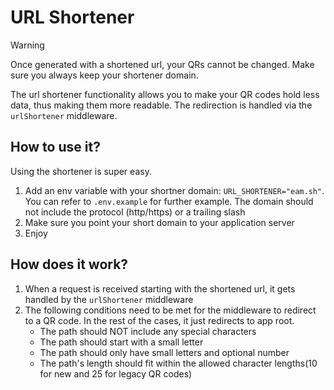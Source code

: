 # URL Shortener

> [!WARNING]
> Once generated with a shortened url, your QRs cannot be changed. Make sure you always keep your shortener domain.

The url shortener functionality allows you to make your QR codes hold less data, thus making them more readable.
The redirection is handled via the `urlShortener` middleware.

## How to use it?

Using the shortener is super easy.

1. Add an env variable with your shortner domain: `URL_SHORTENER="eam.sh"`. You can refer to `.env.example` for further example. The domain should not include the protocol (http/https) or a trailing slash
2. Make sure you point your short domain to your application server
3. Enjoy

## How does it work?

1. When a request is received starting with the shortened url, it gets handled by the `urlShortener` middleware
2. The following conditions need to be met for the middleware to redirect to a QR code. In the rest of the cases, it just redirects to app root.
   - The path should NOT include any special characters
   - The path should start with a small letter
   - The path should only have small letters and optional number
   - The path's length should fit within the allowed character lengths(10 for new and 25 for legacy QR codes)
